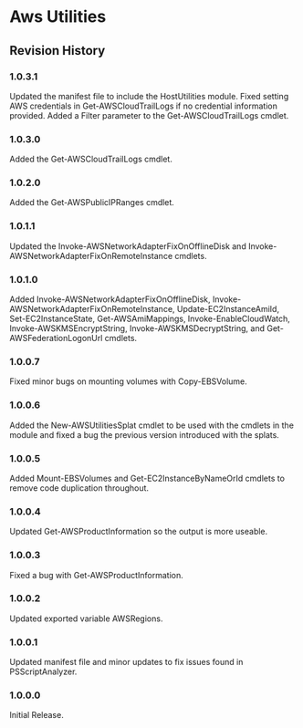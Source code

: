 # Aws Utilities

## Revision History

### 1.0.3.1
Updated the manifest file to include the HostUtilities module. Fixed setting AWS credentials in Get-AWSCloudTrailLogs if no credential information provided. Added a Filter parameter to the Get-AWSCloudTrailLogs cmdlet.

### 1.0.3.0
Added the Get-AWSCloudTrailLogs cmdlet.

### 1.0.2.0
Added the Get-AWSPublicIPRanges cmdlet.

### 1.0.1.1
Updated the Invoke-AWSNetworkAdapterFixOnOfflineDisk and Invoke-AWSNetworkAdapterFixOnRemoteInstance cmdlets.

### 1.0.1.0
Added Invoke-AWSNetworkAdapterFixOnOfflineDisk, Invoke-AWSNetworkAdapterFixOnRemoteInstance, Update-EC2InstanceAmiId, Set-EC2InstanceState, Get-AWSAmiMappings, Invoke-EnableCloudWatch, Invoke-AWSKMSEncryptString, Invoke-AWSKMSDecryptString, and Get-AWSFederationLogonUrl cmdlets.

### 1.0.0.7
Fixed minor bugs on mounting volumes with Copy-EBSVolume.

### 1.0.0.6
Added the New-AWSUtilitiesSplat cmdlet to be used with the cmdlets in the module and fixed a bug the previous version introduced with the splats.

### 1.0.0.5
Added Mount-EBSVolumes and Get-EC2InstanceByNameOrId cmdlets to remove code duplication throughout.

### 1.0.0.4
Updated Get-AWSProductInformation so the output is more useable.

### 1.0.0.3
Fixed a bug with Get-AWSProductInformation.

### 1.0.0.2
Updated exported variable AWSRegions.

### 1.0.0.1
Updated manifest file and minor updates to fix issues found in PSScriptAnalyzer.

### 1.0.0.0
Initial Release.